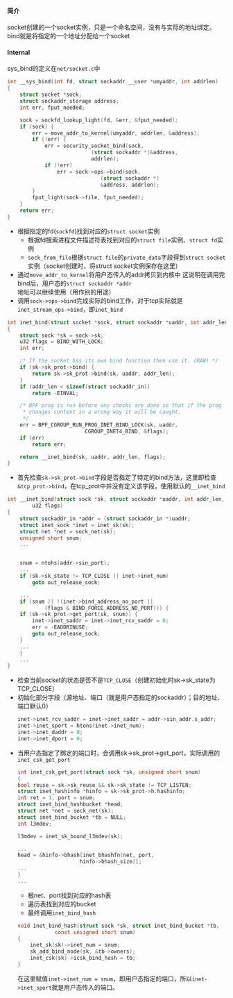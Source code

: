 #### 简介
socket创建的一个socket实例，只是一个命名空间，没有与实际的地址绑定。
bind就是将指定的一个地址分配给一个socket


#### Internal
sys_bind的定义在`net/socket.c`中
```c
int __sys_bind(int fd, struct sockaddr __user *umyaddr, int addrlen)
{
	struct socket *sock;
	struct sockaddr_storage address;
	int err, fput_needed;

	sock = sockfd_lookup_light(fd, &err, &fput_needed);
	if (sock) {
		err = move_addr_to_kernel(umyaddr, addrlen, &address);
		if (!err) {
			err = security_socket_bind(sock,
						   (struct sockaddr *)&address,
						   addrlen);
			if (!err)
				err = sock->ops->bind(sock,
						      (struct sockaddr *)
						      &address, addrlen);
		}
		fput_light(sock->file, fput_needed);
	}
	return err;
}

```
* 根据指定的fd(`sockfd`)找到对应的`struct socket`实例
  * 根据fd搜索进程文件描述符表找到对应的`struct file`实例、`struct fd`实例
  * `sock_from_file`根据`struct file`的`private_data`字段得到`struct socket`实例（socket创建时，将struct socket实例保存在这里）
* 通过`move_addr_to_kernel`将用户态传入的addr拷贝到内核中
这说明在调用完bind后，用户态的`struct sockaddr *addr`地址可以继续使用（用作别的用途）
* 调用`sock->ops->bind`完成实际的bind工作，对于tcp实际就是`inet_stream_ops->bind`，即`inet_bind`
```c
int inet_bind(struct socket *sock, struct sockaddr *uaddr, int addr_len)
{
	struct sock *sk = sock->sk;
	u32 flags = BIND_WITH_LOCK;
	int err;

	/* If the socket has its own bind function then use it. (RAW) */
	if (sk->sk_prot->bind) {
		return sk->sk_prot->bind(sk, uaddr, addr_len);
	}
	if (addr_len < sizeof(struct sockaddr_in))
		return -EINVAL;

	/* BPF prog is run before any checks are done so that if the prog
	 * changes context in a wrong way it will be caught.
	 */
	err = BPF_CGROUP_RUN_PROG_INET_BIND_LOCK(sk, uaddr,
						 CGROUP_INET4_BIND, &flags);
	if (err)
		return err;

	return __inet_bind(sk, uaddr, addr_len, flags);
}
```
* 首先检查`sk->sk_prot->bind`字段是否指定了特定的bind方法，这里即检查`&tcp_prot->bind`，在tcp_prot中并没有定义该字段，使用默认的`__inet_bind`
```c
int __inet_bind(struct sock *sk, struct sockaddr *uaddr, int addr_len,
		u32 flags)
{
	struct sockaddr_in *addr = (struct sockaddr_in *)uaddr;
	struct inet_sock *inet = inet_sk(sk);
	struct net *net = sock_net(sk);
	unsigned short snum;
    ...


	snum = ntohs(addr->sin_port);
    ...
	if (sk->sk_state != TCP_CLOSE || inet->inet_num)
		goto out_release_sock;

    ...
    if (snum || !(inet->bind_address_no_port ||
            (flags & BIND_FORCE_ADDRESS_NO_PORT))) {
    if (sk->sk_prot->get_port(sk, snum)) {
        inet->inet_saddr = inet->inet_rcv_saddr = 0;
        err = -EADDRINUSE;
        goto out_release_sock;
    }
    ...
    }
    ...
}
```
  * 检查当前socket的状态是否不是`TCP_CLOSE`（创建初始化时sk->sk_state为TCP_CLOSE）
  * 初始化部分字段（源地址、端口（就是用户态指定的sockaddr）；目的地址、端口默认0）
    ```c
    inet->inet_rcv_saddr = inet->inet_saddr = addr->sin_addr.s_addr;
	inet->inet_sport = htons(inet->inet_num);
	inet->inet_daddr = 0;
	inet->inet_dport = 0;
    ```
  * 当用户态指定了绑定的端口时，会调用sk->sk_prot->get_port，实际调用的`inet_csk_get_port`
    ```c
    int inet_csk_get_port(struct sock *sk, unsigned short snum)
    {
    bool reuse = sk->sk_reuse && sk->sk_state != TCP_LISTEN;
    struct inet_hashinfo *hinfo = sk->sk_prot->h.hashinfo;
    int ret = 1, port = snum;
    struct inet_bind_hashbucket *head;
    struct net *net = sock_net(sk);
    struct inet_bind_bucket *tb = NULL;
    int l3mdev;

    l3mdev = inet_sk_bound_l3mdev(sk);

    ...
    head = &hinfo->bhash[inet_bhashfn(net, port,
                        hinfo->bhash_size)];
    ...
    }
    ...
    ```
    * 根net、port找到对应的hash表
    * 遍历表找到对应的bucket
    * 最终调用`inet_bind_hash`
    ```c
    void inet_bind_hash(struct sock *sk, struct inet_bind_bucket *tb,
                const unsigned short snum)
    {
        inet_sk(sk)->inet_num = snum;
        sk_add_bind_node(sk, &tb->owners);
        inet_csk(sk)->icsk_bind_hash = tb;
    }
    ```
    在这里赋值`inet->inet_num = snum`，即用户态指定的端口，所以`inet->inet_sport`就是用户态传入的端口。





